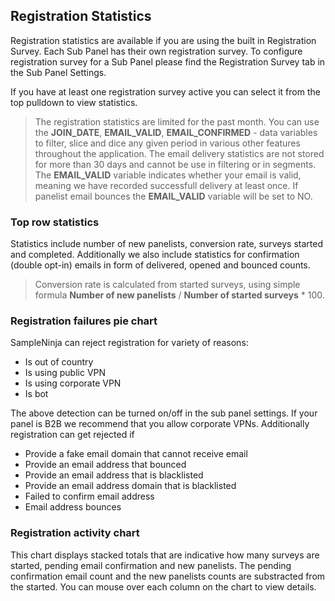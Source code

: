 ## Registration Statistics

Registration statistics are available if you are using the built in Registration Survey. Each Sub Panel has their own registration survey. To configure registration survey for a Sub Panel please find the Registration Survey tab in the Sub Panel Settings.

If you have at least one registration survey active you can select it from the top pulldown to view statistics.

> The registration statistics are limited for the past month. You can use the **JOIN_DATE**, **EMAIL_VALID**, **EMAIL_CONFIRMED** - data variables to filter, slice and dice any given period in various other features throughout the application. The email delivery statistics are not stored for more than 30 days and cannot be use in filtering or in segments. The **EMAIL_VALID** variable indicates whether your email is valid, meaning we have recorded successfull delivery at least once. If panelist email bounces the **EMAIL_VALID** variable will be set to NO.

### Top row statistics
Statistics include number of new panelists, conversion rate, surveys started and completed. Additionally we also include statistics for confirmation (double opt-in) emails in form of delivered, opened and bounced counts. 

> Conversion rate is calculated from started surveys, using simple formula **Number of new panelists** / **Number of started surveys** * 100.

### Registration failures pie chart

SampleNinja can reject registration for variety of reasons:

- Is out of country
- Is using public VPN
- Is using corporate VPN
- Is bot

The above detection can be turned on/off in the sub panel settings. If your panel is B2B we recommend that you allow corporate VPNs. Additionally registration can get rejected if

- Provide a fake email domain that cannot receive email
- Provide an email address that bounced
- Provide an email address that is blacklisted
- Provide an email address domain that is blacklisted
- Failed to confirm email address
- Email address bounces

### Registration activity chart
This chart displays stacked totals that are indicative how many surveys are started, pending email confirmation and new panelists. The pending confirmation email count and the new panelists counts are substracted from the started. You can mouse over each column on the chart to view details.
